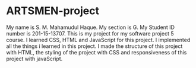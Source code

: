 # ARTSMEN-project
My name is S. M. Mahamudul Haque.
My section is G.
My Student ID number is 201-15-13707.
This is my project for my software project 5 course.
I learned CSS, HTML and JavaScript for this project.
I implemented all the things i learned in this project.
I made the structure of this project with HTML, the styling of the project with CSS and responsiveness of this project with javaScript.
